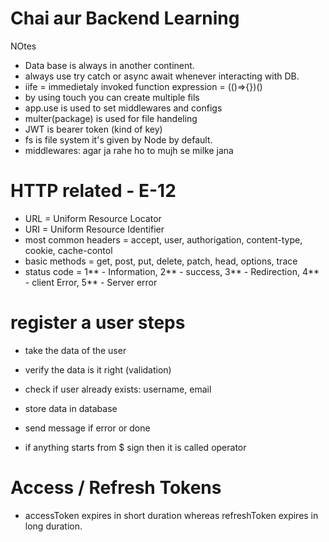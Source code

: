 # Chai aur Backend Learning 

NOtes
* Data base is always in another continent.
* always use try catch or async await  whenever interacting with DB.
* iife = immedietaly invoked function expression = (()=>{})()
*  by using touch you can create multiple fils
* app.use is used to set middlewares and configs
* multer(package) is used for file handeling   
* JWT is bearer token (kind of key)
* fs is file system it's given by Node by default.
* middlewares: agar ja rahe ho to mujh se milke jana

# HTTP related - E-12

* URL = Uniform Resource Locator
* URI = Uniform Resource Identifier
* most common headers =  accept, user, authorigation, content-type, cookie, cache-contol
* basic methods = get, post, put, delete, patch, head, options, trace
* status code = 1** - Information, 2** - success, 3** - Redirection, 4** - client Error, 5** - Server error


# register a user steps

* take the data of the user 
* verify the data is it right (validation)
* check if user already exists: username, email
* store data in database 
* send message if error or done



* if anything starts from $ sign then it is called operator 


# Access / Refresh Tokens

* accessToken expires in short duration whereas refreshToken expires in long duration. 